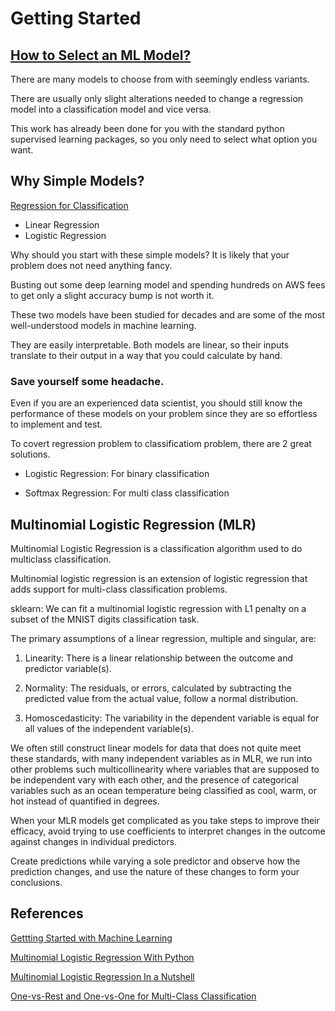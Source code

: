 # Getting Started

## [How to Select an ML Model?](https://www.kdnuggets.com/2021/08/select-initial-model-data-science-problem.html)

There are many models to choose from with seemingly endless variants.

There are usually only slight alterations needed to change a regression model into a classification model and vice versa. 

This work has already been done for you with the standard python supervised learning packages, so you only need to select what option you want.


## Why Simple Models?

[Regression for Classification](https://towardsdatascience.com/regression-for-classification-hands-on-experience-8754a909a298)

- Linear Regression
- Logistic Regression

Why should you start with these simple models? It is likely that your problem does not need anything fancy.

Busting out some deep learning model and spending hundreds on AWS fees to get only a slight accuracy bump is not worth it.

These two models have been studied for decades and are some of the most well-understood models in machine learning.

They are easily interpretable. Both models are linear, so their inputs translate to their output in a way that you could calculate by hand.

### Save yourself some headache.
   
Even if you are an experienced data scientist, you should still know the performance of these models on your problem since they are so effortless to implement and test.


To covert regression problem to classificatiom problem, there are 2 great solutions.

- Logistic Regression: For binary classification

- Softmax Regression: For multi class classification


## Multinomial Logistic Regression (MLR)

Multinomial Logistic Regression is a classification algorithm used to do multiclass classification.

Multinomial logistic regression is an extension of logistic regression that adds support for multi-class classification problems.

sklearn: We can fit a multinomial logistic regression with L1 penalty on a subset of the MNIST digits classification task.

The primary assumptions of a linear regression, multiple and singular, are:

1. Linearity: There is a linear relationship between the outcome and predictor variable(s).

2. Normality: The residuals, or errors, calculated by subtracting the predicted value from the actual value, follow a normal distribution.

3. Homoscedasticity: The variability in the dependent variable is equal for all values of the independent variable(s).


We often still construct linear models for data that does not quite meet these standards, with many independent variables as in MLR, we run into other problems such multicollinearity where variables that are supposed to be independent vary with each other, and the presence of categorical variables such as an ocean temperature being classified as cool, warm, or hot instead of quantified in degrees. 


When your MLR models get complicated as you take steps to improve their efficacy, avoid trying to use coefficients to interpret changes in the outcome against changes in individual predictors. 

Create predictions while varying a sole predictor and observe how the prediction changes, and use the nature of these changes to form your conclusions.


## References

[Gettting Started with Machine Learning](https://machinelearningmastery.com/start-here/)

[Multinomial Logistic Regression With Python](https://machinelearningmastery.com/multinomial-logistic-regression-with-python/)

[Multinomial Logistic Regression In a Nutshell](https://medium.com/ds3ucsd/multinomial-logistic-regression-in-a-nutshell-53c94b30448f)

[One-vs-Rest and One-vs-One for Multi-Class Classification](https://machinelearningmastery.com/one-vs-rest-and-one-vs-one-for-multi-class-classification/)

